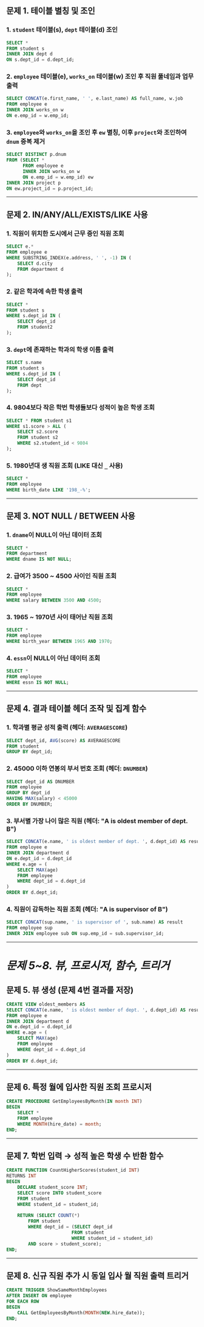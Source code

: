## **문제 1. 테이블 별칭 및 조인**
### 1. `student` 테이블(s), `dept` 테이블(d) 조인
```sql
SELECT *  
FROM student s  
INNER JOIN dept d  
ON s.dept_id = d.dept_id;
```
    
### 2. `employee` 테이블(e), `works_on` 테이블(w) 조인 후 직원 풀네임과 업무 출력
```sql
SELECT CONCAT(e.first_name, ' ', e.last_name) AS full_name, w.job  
FROM employee e  
INNER JOIN works_on w  
ON e.emp_id = w.emp_id;
```
    
### 3. `employee`와 `works_on`을 조인 후 `ew` 별칭, 이후 `project`와 조인하여 `dnum` 중복 제거
```sql
SELECT DISTINCT p.dnum 
FROM (SELECT *        
	  FROM employee e        
	  INNER JOIN works_on w        
	  ON e.emp_id = w.emp_id) ew 
INNER JOIN project p  
ON ew.project_id = p.project_id;
```
    
---
## **문제 2. IN/ANY/ALL/EXISTS/LIKE 사용**
### 1. 직원이 위치한 도시에서 근무 중인 직원 조회
```sql
SELECT e.* 
FROM employee e 
WHERE SUBSTRING_INDEX(e.address, ' ', -1) IN (     
	SELECT d.city     
	FROM department d 
);
```
    
### 2. 같은 학과에 속한 학생 출력
```sql
SELECT *  
FROM student s  
WHERE s.dept_id IN (     
	SELECT dept_id      
	FROM student2 
);
```
    
### 3. `dept`에 존재하는 학과의 학생 이름 출력
```sql
SELECT s.name 
FROM student s 
WHERE s.dept_id IN (     
	SELECT dept_id      
	FROM dept 
);
```
    
### 4. 9804보다 작은 학번 학생들보다 성적이 높은 학생 조회
```sql
SELECT * FROM student s1 
WHERE s1.score > ALL (     
	SELECT s2.score      
	FROM student s2      
	WHERE s2.student_id < 9804 
);
```
    
### 5. 1980년대 생 직원 조회 (LIKE 대신 `_` 사용)
```sql
SELECT *  
FROM employee  
WHERE birth_date LIKE '198_-%';
```
    
---
## **문제 3. NOT NULL / BETWEEN 사용**
### 1. `dname`이 NULL이 아닌 데이터 조회
```sql
SELECT *  
FROM department  
WHERE dname IS NOT NULL;
```
    
### 2. 급여가 3500 ~ 4500 사이인 직원 조회
```sql
SELECT *  
FROM employee  
WHERE salary BETWEEN 3500 AND 4500;
```
    
### 3. 1965 ~ 1970년 사이 태어난 직원 조회
```sql
SELECT *  
FROM employee  
WHERE birth_year BETWEEN 1965 AND 1970;
```
    
### 4. `essn`이 NULL이 아닌 데이터 조회
```sql
SELECT *  
FROM employee  
WHERE essn IS NOT NULL;
```
    

---
## **문제 4. 결과 테이블 헤더 조작 및 집계 함수**
### 1. 학과별 평균 성적 출력 (헤더: `AVERAGESCORE`)
```sql
SELECT dept_id, AVG(score) AS AVERAGESCORE  
FROM student  
GROUP BY dept_id;
```
    
### 2. 45000 이하 연봉의 부서 번호 조회 (헤더: `DNUMBER`)
```sql
SELECT dept_id AS DNUMBER 
FROM employee  
GROUP BY dept_id 
HAVING MAX(salary) < 45000 
ORDER BY DNUMBER;
```
    
### 3. 부서별 가장 나이 많은 직원 (헤더: "A is oldest member of dept. B")
```sql
SELECT CONCAT(e.name, ' is oldest member of dept. ', d.dept_id) AS result
FROM employee e 
INNER JOIN department d  
ON e.dept_id = d.dept_id 
WHERE e.age = (
	SELECT MAX(age)     
	FROM employee      
	WHERE dept_id = d.dept_id 
) 
ORDER BY d.dept_id;
```
    
### 4. 직원이 감독하는 직원 조회 (헤더: "A is supervisor of B")
```sql
SELECT CONCAT(sup.name, ' is supervisor of ', sub.name) AS result 
FROM employee sup 
INNER JOIN employee sub ON sup.emp_id = sub.supervisor_id;
```
    
---
# ***문제 5~8. 뷰, 프로시저, 함수, 트리거***

## **문제 5. 뷰 생성 (문제 4번 결과를 저장)**
```sql
CREATE VIEW oldest_members AS  
SELECT CONCAT(e.name, ' is oldest member of dept. ', d.dept_id) AS result
FROM employee e 
INNER JOIN department d  
ON e.dept_id = d.dept_id 
WHERE e.age = (     
	SELECT MAX(age)     
	FROM employee      
	WHERE dept_id = d.dept_id 
) 
ORDER BY d.dept_id;
```

---
## **문제 6. 특정 월에 입사한 직원 조회 프로시저**
```sql
CREATE PROCEDURE GetEmployeesByMonth(IN month INT) 
BEGIN     
	SELECT *      
	FROM employee      
	WHERE MONTH(hire_date) = month; 
END;
```

---
## **문제 7.  학번 입력 → 성적 높은 학생 수 반환 함수**
```sql
CREATE FUNCTION CountHigherScores(student_id INT) 
RETURNS INT 
BEGIN     
	DECLARE student_score INT;     
	SELECT score INTO student_score      
	FROM student      
	WHERE student_id = student_id;      
	
	RETURN (SELECT COUNT(*)             
		FROM student              
		WHERE dept_id = (SELECT dept_id                               
						FROM student                               
						WHERE student_id = student_id)               
		AND score > student_score); 
END;
```

---
## **문제 8. 신규 직원 추가 시 동일 입사 월 직원 출력 트리거**
```sql
CREATE TRIGGER ShowSameMonthEmployees 
AFTER INSERT ON employee 
FOR EACH ROW 
BEGIN     
	CALL GetEmployeesByMonth(MONTH(NEW.hire_date)); 
END;
```